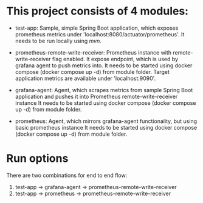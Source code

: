 # This project consists of 4 modules:

* test-app:
    Sample, simple Spring Boot application, which exposes prometheus metrics under 'localhost:8080/actuator/prometheus'. It needs to be run locally using *mvn*.

* prometheus-remote-write-receiver:
    Prometheus instance with remote-write-receiver flag enabled. It expose endpoint, which is used by grafana agent to push metrics into.
    It needs to be started using docker compose (docker compose up -d) from module folder.
    Target application metrics are available under 'localhost:9090'.

* grafana-agent:
    Agent, which scrapes metrics from sample Spring Boot application and pushes it into Prometheus remote-write-receiver instance
    It needs to be started using docker compose (docker compose up -d) from module folder.

* prometheus:
    Agent, which mirrors grafana-agent functionality, but using basic prometheus instance
    It needs to be started using docker compose (docker compose up -d) from module folder.

# Run options

There are two combinations for end to end flow:

1. test-app -> grafana-agent -> prometheus-remote-write-receiver
2. test-app -> prometheus -> prometheus-remote-write-receiver